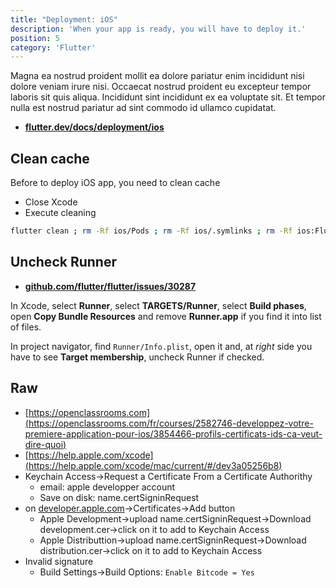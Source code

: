 ```yaml
---
title: "Deployment: iOS"
description: 'When your app is ready, you will have to deploy it.'
position: 5
category: 'Flutter'
---
```


<alert type="info" title="Links">

Magna ea nostrud proident mollit ea dolore pariatur enim incididunt nisi dolore veniam irure nisi. Occaecat nostrud proident eu excepteur tempor laboris sit quis aliqua. Incididunt sint incididunt ex ea voluptate sit. Et tempor nulla est nostrud pariatur ad sint commodo id ullamco cupidatat.

- [**flutter.dev/docs/deployment/ios**](https://flutter.dev/docs/deployment/ios)

</alert>

## Clean cache

Before to deploy iOS app, you need to clean cache

- Close Xcode
- Execute cleaning

```bash
flutter clean ; rm -Rf ios/Pods ; rm -Rf ios/.symlinks ; rm -Rf ios:Flutter/Flutter.framework ; rm -Rf ios/Flutter/Flutter.podspec ; rm ios/Podfile.lock ; flutter pub get ; cd ios ; pod update ; cd ../
```

## Uncheck Runner

- [**github.com/flutter/flutter/issues/30287**](https://github.com/flutter/flutter/issues/30287)

In Xcode, select **Runner**, select **TARGETS/Runner**, select **Build phases**, open **Copy Bundle Resources** and remove **Runner.app** if you find it into list of files.

In project navigator, find `Runner/Info.plist`, open it and, at *right* side you have to see **Target membership**, uncheck Runner if checked.

## Raw

- [https://openclassrooms.com](https://openclassrooms.com/fr/courses/2582746-developpez-votre-premiere-application-pour-ios/3854466-profils-certificats-ids-ca-veut-dire-quoi)
- [https://help.apple.com/xcode](https://help.apple.com/xcode/mac/current/#/dev3a05256b8)
- Keychain Access->Request a Certificate From a Certificate Authorithy
  - email: apple developper account
  - Save on disk: name.certSigninRequest
- on [developer.apple.com](https://developer.apple.com)->Certificates->Add button
  - Apple Development->upload name.certSigninRequest->Download development.cer->click on it to add to Keychain Access
  - Apple Distributtion->upload name.certSigninRequest->Download distribution.cer->click on it to add to Keychain Access
- Invalid signature
  - Build Settings->Build Options: `Enable Bitcode = Yes`
